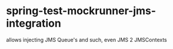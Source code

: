 # spring-test-mockrunner-jms-integration
allows injecting JMS Queue's and such, even JMS 2 JMSContexts
